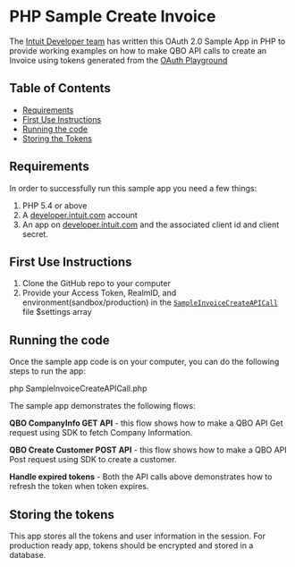 # PHP Sample Create Invoice

The [Intuit Developer team](https://developer.intuit.com) has written this OAuth 2.0 Sample App in PHP to provide working examples on how to make QBO API calls to create an Invoice using tokens generated from the [OAuth Playground](https://developer.intuit.com/v2/ui#/playground)

## Table of Contents

* [Requirements](#requirements)
* [First Use Instructions](#first-use-instructions)
* [Running the code](#running-the-code)
* [Storing the Tokens](#storing-the-tokens)


## Requirements

In order to successfully run this sample app you need a few things:

1. PHP 5.4 or above
2. A [developer.intuit.com](http://developer.intuit.com) account
3. An app on [developer.intuit.com](http://developer.intuit.com) and the associated client id and client secret.

## First Use Instructions

1. Clone the GitHub repo to your computer
2. Provide your Access Token, RealmID, and environment(sandbox/production) in the [`SampleInvoiceCreateAPICall`](src/main/resources/application.properties) file $settings array


## Running the code

Once the sample app code is on your computer, you can do the following steps to run the app:

php SampleInvoiceCreateAPICall.php


The sample app demonstrates the following flows:

**QBO CompanyInfo GET API** - this flow shows how to make a QBO API Get request using SDK to fetch Company Information.

**QBO Create Customer POST API** - this flow shows how to make a QBO API Post request using SDK to create a customer.

**Handle expired tokens** - Both the API calls above demonstrates how to refresh the token when token expires.


## Storing the tokens
This app stores all the tokens and user information in the session. For production ready app, tokens should be encrypted and stored in a database.
